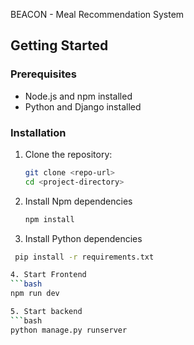BEACON - Meal Recommendation System



## Getting Started

### Prerequisites
- Node.js and npm installed
- Python and Django installed

### Installation

1. Clone the repository:
   ```bash
   git clone <repo-url>
   cd <project-directory>

2. Install Npm dependencies
   ```bash
   npm install

3. Install Python dependencies
  ```bash
   pip install -r requirements.txt

4. Start Frontend
```bash
npm run dev

5. Start backend
```bash
python manage.py runserver

